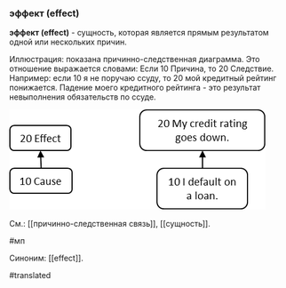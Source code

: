 ### эффект (effect)

**эффект (effect)** - сущность, которая является прямым результатом одной или нескольких причин.

Иллюстрация: показана причинно-следственная диаграмма. Это отношение выражается словами: Если 10 Причина, то 20 Следствие. Например: если 10 я не поручаю ссуду, то 20 мой кредитный рейтинг понижается. Падение моего кредитного рейтинга - это результат невыполнения обязательств по ссуде.

![](images/image89.png)

См.: [[причинно-следственная связь]], [[сущность]].

#мп

Синоним: [[effect]].

#translated
